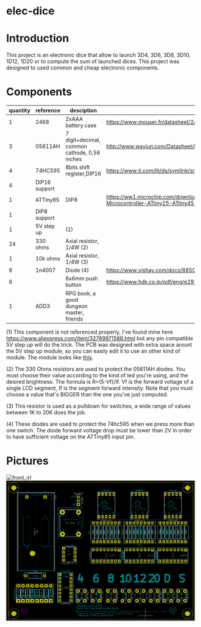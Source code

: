 # elec-dice

# Introduction
This project is an electronic dice that allow to launch 3D4, 3D6, 3D8, 3D10, 1D12, 1D20 or to compute the sum of launched dices. This project was designed to used common and cheap electronic components.

# Components
|quantity|reference|desciption|datasheet|
|---|---|---|---|
|1| 2468|2xAAA battery case|https://www.mouser.fr/datasheet/2/215/468-741064.pdf|
|3|05611AH|7 digit+decimal, common cathode, 0.56 inches|http://www.wayjun.com/Datasheet/Led/Segment%20Digit%20LED%20Display.pdf|
|4|74HC595|8bits shift register,DIP16|https://www.ti.com/lit/ds/symlink/sn74hc595.pdf|
|4|DIP16 support|
|1|ATTiny85|DIP8|https://ww1.microchip.com/downloads/en/DeviceDoc/Atmel-2586-AVR-8-bit-Microcontroller-ATtiny25-ATtiny45-ATtiny85_Datasheet.pdf|
|1|DIP8 support||
|1|5V step up|(1)||
|24|330 ohms|Axial resistor, 1/4W (2)|
|1 |10k ohms|Axial resistor, 1/4W (3)|
|8|1n4007|Diode (4)|https://www.vishay.com/docs/88503/1n4001.pdf|
|8||6x6mm push button|https://www.hdk.co.jp/pdf/eng/e291702.pdf|
|1|ADD3|RPG book, a good dungeon master, friends|

(1) This component is not referenced properly, I've found mine here 
https://www.aliexpress.com/item/32789971588.html but any pin compatible 5V step up will
do the trick. The PCB was designed with extra space arount the 5V step up module, so you can
easily edit it to use an other kind of module. 
The module looks like [this](https://github.com/pierreblavy2/elec-dice/blob/main/doc/5V_OSJK.png?raw=true).

(2) The 330 Ohms resistors are used to protect the 05611AH diodes. You must choose their value according to the kind of led you're using, and the desired brightness. The formula is R=(5-Vf)/If. Vf is the forward voltage of a single LCD segment, If is the segment forward intensity. Note that you must choose a value that's BIGGER than the one you've just computed.

(3) This resistor is used as a pulldown for switches, a wide range of values between 1K to 20K does the job.

(4) These diodes are used to protect the 74hc595 when we press more than one switch. The diode forward voltage drop must be lower than 2V in order to have sufficient voltage on the ATTiny85 input pin.


# Pictures
![front_irl](https://github.com/pierreblavy2/elec-dice/blob/main/doc/front_irl.jpg?raw=true)
![front_schema](https://github.com/pierreblavy2/elec-dice/blob/main/doc/front_schema.png?raw=true)



